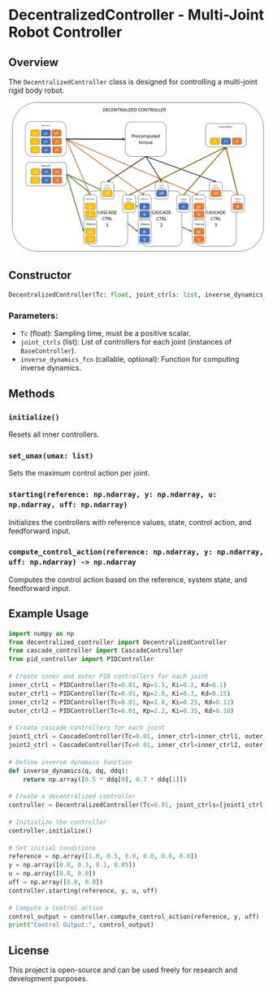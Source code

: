 # DecentralizedController - Multi-Joint Robot Controller

## Overview
The `DecentralizedController` class is designed for controlling a multi-joint rigid body robot.


![Decentralized Controller Scheme](decentralized_controller.png)

## Constructor
```python
DecentralizedController(Tc: float, joint_ctrls: list, inverse_dynamics_fcn=None)
```
### Parameters:
- `Tc` (float): Sampling time, must be a positive scalar.
- `joint_ctrls` (list): List of controllers for each joint (instances of `BaseController`).
- `inverse_dynamics_fcn` (callable, optional): Function for computing inverse dynamics.

## Methods
### `initialize()`
Resets all inner controllers.

### `set_umax(umax: list)`
Sets the maximum control action per joint.

### `starting(reference: np.ndarray, y: np.ndarray, u: np.ndarray, uff: np.ndarray)`
Initializes the controllers with reference values, state, control action, and feedforward input.

### `compute_control_action(reference: np.ndarray, y: np.ndarray, uff: np.ndarray) -> np.ndarray`
Computes the control action based on the reference, system state, and feedforward input.

## Example Usage
```python
import numpy as np
from decentralized_controller import DecentralizedController
from cascade_controller import CascadeController
from pid_controller import PIDController

# Create inner and outer PID controllers for each joint
inner_ctrl1 = PIDController(Tc=0.01, Kp=1.5, Ki=0.2, Kd=0.1)
outer_ctrl1 = PIDController(Tc=0.01, Kp=2.0, Ki=0.3, Kd=0.15)
inner_ctrl2 = PIDController(Tc=0.01, Kp=1.8, Ki=0.25, Kd=0.12)
outer_ctrl2 = PIDController(Tc=0.01, Kp=2.2, Ki=0.35, Kd=0.18)

# Create cascade controllers for each joint
joint1_ctrl = CascadeController(Tc=0.01, inner_ctrl=inner_ctrl1, outer_ctrl=outer_ctrl1)
joint2_ctrl = CascadeController(Tc=0.01, inner_ctrl=inner_ctrl2, outer_ctrl=outer_ctrl2)

# Define inverse dynamics function
def inverse_dynamics(q, dq, ddq):
    return np.array([0.5 * ddq[0], 0.7 * ddq[1]])

# Create a decentralized controller
controller = DecentralizedController(Tc=0.01, joint_ctrls=[joint1_ctrl, joint2_ctrl], inverse_dynamics_fcn=inverse_dynamics)

# Initialize the controller
controller.initialize()

# Set initial conditions
reference = np.array([1.0, 0.5, 0.0, 0.0, 0.0, 0.0])
y = np.array([0.8, 0.3, 0.1, 0.05])
u = np.array([0.0, 0.0])
uff = np.array([0.0, 0.0])
controller.starting(reference, y, u, uff)

# Compute a control action
control_output = controller.compute_control_action(reference, y, uff)
print("Control Output:", control_output)
```

## License
This project is open-source and can be used freely for research and development purposes.
